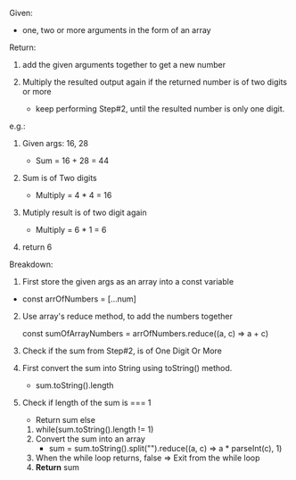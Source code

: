Given:

- one, two or more arguments in the form of an array

Return:

1. add the given arguments together to get a new number
2. Multiply the resulted output again if the returned number is of two digits or more

   - keep performing Step#2, until the resulted number is only one digit.

e.g.:

1. Given args: 16, 28

   - Sum = 16 + 28 = 44

2. Sum is of Two digits

   - Multiply = 4 \* 4 = 16

3. Mutiply result is of two digit again

   - Multiply = 6 \* 1 = 6

4. return 6

Breakdown:

1. First store the given args as an array into a const variable

- const arrOfNumbers = [...num]

2. Use array's reduce method, to add the numbers together

   const sumOfArrayNumbers = arrOfNumbers.reduce((a, c) => a + c)

3. Check if the sum from Step#2, is of One Digit Or More
4. First convert the sum into String using toString() method.

   - sum.toString().length

5. Check if length of the sum is === 1
   - Return sum
     else
   1. while(sum.toString().length != 1)
   2. Convert the sum into an array
      - sum = sum.toString().split("").reduce((a, c) => a \* parseInt(c), 1)
   3. When the while loop returns, false => Exit from the while loop
   4. **Return** sum
